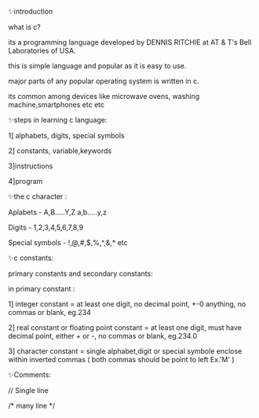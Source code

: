 ✨introduction

what is c?

its a programming language developed by DENNIS RITCHIE at AT & T's Bell Laboratories of USA.

this is simple language and popular as it is easy to use.

major parts of any popular operating system is written in c.

its common among devices like microwave ovens, washing machine,smartphones etc etc

✨steps in learning c language:

1] alphabets, digits, special symbols

2] constants, variable,keywords

3]instructions

4]program

✨the c character :

Aplabets - A,B.....Y,Z
           a,b.....y,z
           
Digits - 1,2,3,4,5,6,7,8,9

Special symbols - !,@,#,$,%,^,&,* etc

✨c constants:

primary constants and secondary constants:

in primary constant :

1] integer constant = at least one digit, no decimal point, +-0 anything, no commas or blank, eg.234

2] real constant or floating point constant  = at least one digit, must have decimal point, either + or -, no commas or blank, eg.234.0

3] character constant = single alphabet,digit or special symbole enclose within inverted commas ( both commas should be point to left Ex.'M' )

✨Comments:

// Single line

/* many line */
 
